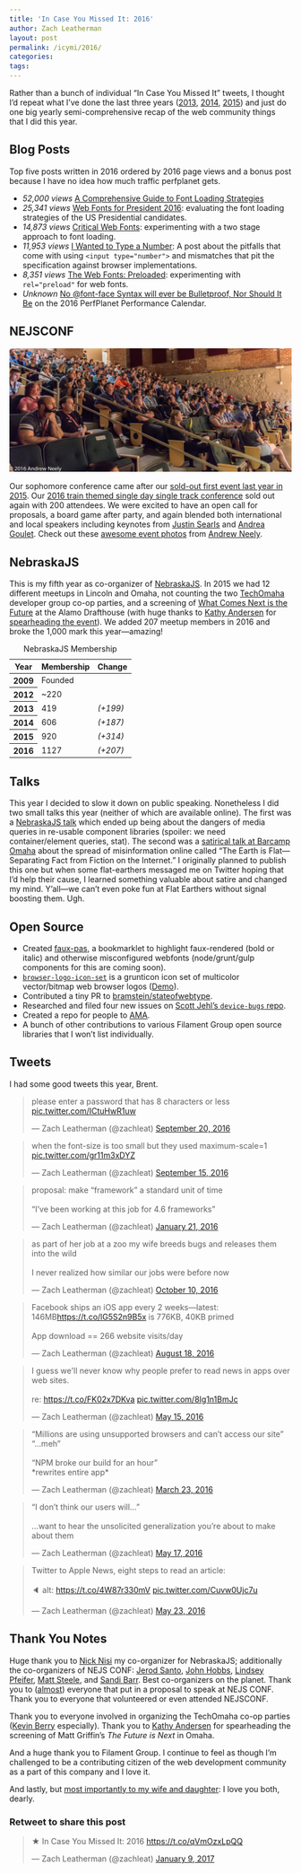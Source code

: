```yaml
---
title: 'In Case You Missed It: 2016'
author: Zach Leatherman
layout: post
permalink: /icymi/2016/
categories:
tags:
---
```


Rather than a bunch of individual “In Case You Missed It” tweets, I thought I’d repeat what I’ve done the last three years ([2013](/web/icymi/2013/), [2014](/web/icymi/2014/), [2015](/web/icymi/2015/)) and just do one big yearly semi-comprehensive recap of the web community things that I did this year.

## Blog Posts

Top five posts written in 2016 ordered by 2016 page views and a bonus post because I have no idea how much traffic perfplanet gets.

* <span class="external">_52,000 views_</span> [A Comprehensive Guide to Font Loading Strategies](/web/comprehensive-webfonts/)
* <span class="external">_25,341 views_</span> [Web Fonts for President 2016](/web/president-web-font/): evaluating the font loading strategies of the US Presidential candidates.
* <span class="external">_14,873 views_</span> [Critical Web Fonts](/web/critical-webfonts/): experimenting with a two stage approach to font loading.
* <span class="external">_11,953 views_</span> [I Wanted to Type a Number](https://www.filamentgroup.com/lab/type-number.html): A post about the pitfalls that come with using `<input type="number">` and mismatches that pit the specification against browser implementations.
* <span class="external">_8,351 views_</span> [The Web Fonts: Preloaded](/web/preload/): experimenting with `rel="preload"` for web fonts.
* <span class="external">_Unknown_</span> [No @font-face Syntax will ever be Bulletproof, Nor Should It Be](http://calendar.perfplanet.com/2016/no-font-face-bulletproof-syntax/) on the 2016 PerfPlanet Performance Calendar.

## NEJSCONF

<img src="/web/img/posts/2016-icymi/nejsconf-2016-crowd.jpg" alt="The attendees at NEJSCONF 2016" class="primary">

Our sophomore conference came after our [sold-out first event last year in 2015](http://2015.nejsconf.com/). Our [2016 train themed single day single track conference](https://nejsconf.com/) sold out again with 200 attendees. We were excited to have an open call for proposals, a board game after party, and again blended both international and local speakers including keynotes from [Justin Searls](https://nejsconf.com/speakers/keynote-justin-searls/) and [Andrea Goulet](https://nejsconf.com/speakers/keynote-andrea-goulet/). Check out these [awesome event photos](https://photos.google.com/share/AF1QipN4nlFYmhJASQMXNM5uQcrrPnST97uIsrF1BG30pRYOFdfTHDbucj0U7GrtegWywA?key=Qlh3NzlKSEFjb25GbGZKempNbVVVR283U3pTWm9n) from [Andrew Neely](https://twitter.com/ravinglogic).

## NebraskaJS


This is my fifth year as co-organizer of [NebraskaJS](http://www.meetup.com/nebraskajs/). In 2015 we had 12 different meetups in Lincoln and Omaha, not counting the two [TechOmaha](http://techomaha.com/) developer group co-op parties, and a screening of [What Comes Next is the Future](http://www.futureisnext.com/) at the Alamo Drafthouse (with huge thanks to <a href="https://twitter.com/kathyia">Kathy Andersen</a> for <a href="https://futureisnext.splashthat.com/">spearheading the event</a>). We added 207 meetup members in 2016 and broke the 1,000 mark this year—amazing!

<table>
	<caption>NebraskaJS Membership</caption>
	<thead>
		<tr>
			<th>Year</th>
			<th>Membership</th>
			<th>Change</th>
		</tr>
	</thead>
	<tbody>
		<tr>
			<th>2009</th>
			<td>Founded</td>
			<td></td>
		</tr>
		<tr>
			<th>2012</th>
			<td>~220</td>
			<td></td>
		</tr>
		<tr>
			<th>2013</th>
			<td>419</td>
			<td><em class="better">(+199)</em></td>
		</tr>
		<tr>
			<th>2014</th>
			<td>606</td>
			<td><em class="better">(+187)</em></td>
		</tr>
		<tr>
			<th>2015</th>
			<td>920</td>
			<td><em class="better">(+314)</em></td>
		</tr>
		<tr>
			<th>2016</th>
			<td>1127</td>
			<td><em class="better">(+207)</em></td>
		</tr>
	</tbody>
</table>

## Talks

This year I decided to slow it down on public speaking. Nonetheless I did two small talks this year (neither of which are available online). The first was a [NebraskaJS talk](https://www.meetup.com/nebraskajs/events/235243306/) which ended up being about the dangers of media queries in re-usable component libraries (spoiler: we need container/element queries, stat). The second was a [satirical talk at Barcamp Omaha](https://twitter.com/zachleat/status/776789550420996096) about the spread of misinformation online called “The Earth is Flat—Separating Fact from Fiction on the Internet.” I originally planned to publish this one but when some flat-earthers messaged me on Twitter hoping that I’d help their cause, I learned something valuable about satire and changed my mind. Y’all—we can’t even poke fun at Flat Earthers without signal boosting them. Ugh.

## Open Source

* Created [faux-pas](https://github.com/filamentgroup/faux-pas), a bookmarklet to highlight faux-rendered (bold or italic) and otherwise misconfigured webfonts (node/grunt/gulp components for this are coming soon).
* [`browser-logo-icon-set`](https://github.com/zachleat/browser-logo-icon-set) is a grunticon icon set of multicolor vector/bitmap web browser logos ([Demo](https://zachleat.github.io/browser-logo-icon-set/usage.html)).
* Contributed a tiny PR to [bramstein/stateofwebtype](https://github.com/bramstein/stateofwebtype).
* Researched and filed four new issues on [Scott Jehl’s `device-bugs` repo](https://github.com/scottjehl/Device-Bugs/issues/created_by/zachleat).
* Created a repo for people to [AMA](https://github.com/zachleat/ama/).
* A bunch of other contributions to various Filament Group open source libraries that I won’t list individually.

## Tweets

I had some good tweets this year, Brent.

<blockquote class="twitter-tweet" data-lang="en"><p lang="en" dir="ltr">please enter a password that has 8 characters or less <a href="https://t.co/ICtuHwR1uw">pic.twitter.com/ICtuHwR1uw</a></p>&mdash; Zach Leatherman (@zachleat) <a href="https://twitter.com/zachleat/status/778253134162382849">September 20, 2016</a></blockquote>

<blockquote class="twitter-tweet" data-cards="hidden" data-lang="en"><p lang="en" dir="ltr">when the font-size is too small but they used maximum-scale=1 <a href="https://t.co/gr11m3xDYZ">pic.twitter.com/gr11m3xDYZ</a></p>&mdash; Zach Leatherman (@zachleat) <a href="https://twitter.com/zachleat/status/776534911180079108">September 15, 2016</a></blockquote>

<blockquote class="twitter-tweet" data-lang="en"><p lang="en" dir="ltr">proposal: make “framework” a standard unit of time<br><br>“I’ve been working at this job for 4.6 frameworks”</p>&mdash; Zach Leatherman (@zachleat) <a href="https://twitter.com/zachleat/status/690191615852449792">January 21, 2016</a></blockquote>

<blockquote class="twitter-tweet" data-lang="en"><p lang="en" dir="ltr">as part of her job at a zoo my wife breeds bugs and releases them into the wild<br><br>I never realized how similar our jobs were before now</p>&mdash; Zach Leatherman (@zachleat) <a href="https://twitter.com/zachleat/status/785495065913274369">October 10, 2016</a></blockquote>

<blockquote class="twitter-tweet" data-lang="en"><p lang="en" dir="ltr">Facebook ships an iOS app every 2 weeks—latest: 146MB<a href="https://t.co/lG5S2n9B5x">https://t.co/lG5S2n9B5x</a> is 776KB, 40KB primed<br><br>App download == 266 website visits/day</p>&mdash; Zach Leatherman (@zachleat) <a href="https://twitter.com/zachleat/status/766389127751143424">August 18, 2016</a></blockquote>

<blockquote class="twitter-tweet" data-cards="hidden" data-lang="en"><p lang="en" dir="ltr">I guess we&#39;ll never know why people prefer to read news in apps over web sites.<br><br>re: <a href="https://t.co/FK02x7DKva">https://t.co/FK02x7DKva</a> <a href="https://t.co/8Ig1n1BmJc">pic.twitter.com/8Ig1n1BmJc</a></p>&mdash; Zach Leatherman (@zachleat) <a href="https://twitter.com/zachleat/status/731659515154681857">May 15, 2016</a></blockquote>

<blockquote class="twitter-tweet" data-lang="en"><p lang="en" dir="ltr">“Millions are using unsupported browsers and can’t access our site”<br>“…meh”<br><br>“NPM broke our build for an hour”<br>*rewrites entire app*</p>&mdash; Zach Leatherman (@zachleat) <a href="https://twitter.com/zachleat/status/712615054990925825">March 23, 2016</a></blockquote>

<blockquote class="twitter-tweet" data-lang="en"><p lang="en" dir="ltr">“I don’t think our users will…”<br><br>…want to hear the unsolicited generalization you’re about to make about them</p>&mdash; Zach Leatherman (@zachleat) <a href="https://twitter.com/zachleat/status/732652820206256128">May 17, 2016</a></blockquote>

<blockquote class="twitter-tweet" data-cards="hidden" data-lang="en"><p lang="en" dir="ltr">Twitter to Apple News, eight steps to read an article:<br><br>🔈 alt: <a href="https://t.co/4W87r330mV">https://t.co/4W87r330mV</a> <a href="https://t.co/Cuvw0Ujc7u">pic.twitter.com/Cuvw0Ujc7u</a></p>&mdash; Zach Leatherman (@zachleat) <a href="https://twitter.com/zachleat/status/734764603645825025">May 23, 2016</a></blockquote>

## Thank You Notes

Huge thank you to [Nick Nisi](https://twitter.com/nicknisi) my co-organizer for NebraskaJS; additionally the co-organizers of NEJS CONF: [Jerod Santo](https://twitter.com/jerodsanto), [John Hobbs](https://twitter.com/jmhobbs), [Lindsey Pfeifer](https://twitter.com/l_pfeifer18), [Matt Steele](https://twitter.com/mattdsteele), and [Sandi Barr](https://twitter.com/sandikbarr). Best co-organizers on the planet. Thank you to ([almost](https://twitter.com/zachleat/status/747779322757275648)) everyone that put in a proposal to speak at NEJS CONF. Thank you to everyone that volunteered or even attended NEJSCONF.

Thank you to everyone involved in organizing the TechOmaha co-op parties ([Kevin Berry](https://twitter.com/kberryman) especially). Thank you to <a href="https://twitter.com/kathyia">Kathy Andersen</a> for spearheading the screening of Matt Griffin’s _The Future is Next_ in Omaha.

And a huge thank you to Filament Group. I continue to feel as though I’m challenged to be a contributing citizen of the web development community as a part of this company and I love it.

And lastly, but [most importantly to my wife and daughter](https://twitter.com/zachleat/status/816030712491114497): I love you both, dearly.

<div class="retweettoshare">
	<h3 class="retweettoshare_title">Retweet to share this post</h3>
	<div class="retweettoshare_widget">
		<blockquote class="twitter-tweet" data-lang="en"><p lang="en" dir="ltr">★ In Case You Missed It: 2016 <a href="https://t.co/qVmOzxLpQQ">https://t.co/qVmOzxLpQQ</a></p>&mdash; Zach Leatherman (@zachleat) <a href="https://twitter.com/zachleat/status/818455036170764289">January 9, 2017</a></blockquote>
	</div>
</div>